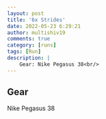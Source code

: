 ```yaml
---
layout: post
title: '6x Strides'
date: 2022-05-23 6:29:21
author: multishiv19
comments: true
category: [runs]
tags: [Run]
description: |
    Gear: Nike Pegasus 38<br/>
---
```


## Gear
Nike Pegasus 38



<div width='100%' class='strava-embed-placeholder' data-embed-type='activity' data-embed-id='7186884918'></div>
<script src='https://strava-embeds.com/embed.js'></script>
